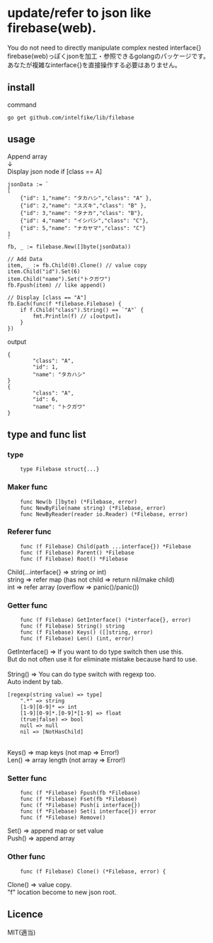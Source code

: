 # update/refer to json like firebase(web).
You do not need to directly manipulate complex nested interface{}<br>
firebase(web)っぽくjsonを加工・参照できるgolangのパッケージです。<br>
あなたが複雑なinterface{}を直接操作する必要はありません。<br>

## install
command

```go get github.com/intelfike/lib/filebase```

## usage

Append array <br>
↓<br>
Display json node if [class == A]<br>

```
jsonData := `
[
    {"id": 1,"name": "タカハシ","class": "A" },
    {"id": 2,"name": "スズキ","class": "B" },
    {"id": 3,"name": "タナカ","class": "B"},
    {"id": 4,"name": "イシバシ","class": "C"},
    {"id": 5,"name": "ナカヤマ","class": "C"} 
]
`
fb, _ := filebase.New([]byte(jsonData))

// Add Data
item, _ := fb.Child(0).Clone() // value copy
item.Child("id").Set(6)
item.Child("name").Set("トクガワ")
fb.Fpush(item) // like append()

// Display [class == "A"]
fb.Each(func(f *filebase.Filebase) {
    if f.Child("class").String() == `"A"` {
        fmt.Println(f) // ↓[output]↓
    }
})
```

output

```
{
        "class": "A",
        "id": 1,
        "name": "タカハシ"
}
{
        "class": "A",
        "id": 6,
        "name": "トクガワ"
}
```

## type and func list

### type

```
    type Filebase struct{...}
```

### Maker func

```
    func New(b []byte) (*Filebase, error)
    func NewByFile(name string) (*Filebase, error)
    func NewByReader(reader io.Reader) (*Filebase, error)
```

### Referer func

```
    func (f Filebase) Child(path ...interface{}) *Filebase
    func (f Filebase) Parent() *Filebase
    func (f Filebase) Root() *Filebase
```
Child(...interface{} => string or int) <br>
string => refer map (has not child => return nil/make child) <br>
int => refer array (overflow => panic()/panic()) <br>

### Getter func

```
    func (f Filebase) GetInterface() (*interface{}, error)
    func (f Filebase) String() string
    func (f Filebase) Keys() ([]string, error)
    func (f Filebase) Len() (int, error)
```

GetInterface() => If you want to do type switch then use this.<br>
But do not often use it for eliminate mistake because hard to use.<br>
<br>
String() => You can do type switch with regexp too.<br>
Auto indent by tab.<br>

```
[regexp(string value) => type] 
    ".*" => string 
    [1-9][0-9]* => int 
    [1-9][0-9]*.[0-9]*[1-9] => float 
    (true|false) => bool 
    null => null 
    nil => [NotHasChild] 
```
<br>
Keys() => map keys (not map => Error!) <br>
Len() => array length (not array => Error!) <br>

### Setter func

```
    func (f *Filebase) Fpush(fb *Filebase)
    func (f *Filebase) Fset(fb *Filebase)
    func (f *Filebase) Push(i interface{})
    func (f *Filebase) Set(i interface{}) error
    func (f *Filebase) Remove()
```
Set() => append map or set value<br>
Push() => append array <br>

### Other func
```
    func (f Filebase) Clone() (*Filebase, error) {
```
Clone() => value copy. <br>
"f" location become to new json root.

## Licence
MIT(適当)